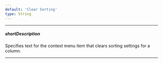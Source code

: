 ```yaml
---
default: 'Clear Sorting'
type: String
---
```

---
##### shortDescription
Specifies text for the context menu item that clears sorting settings for a column.

---
